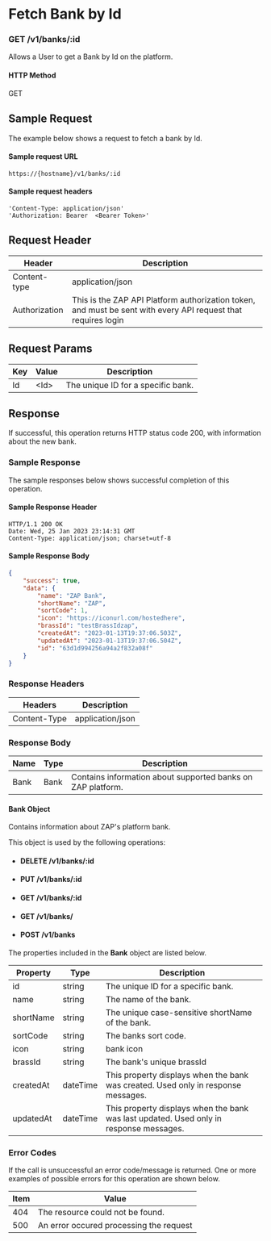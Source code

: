 # Fetch Bank by Id

### GET /v1/banks/:id <a href="#top" id="top"></a>

Allows a User to get a Bank by Id on the platform.

#### HTTP Method <a href="#top" id="top"></a>

GET

## Sample Request <a href="#samplerequest" id="samplerequest"></a>

The example below shows a request to fetch a bank by Id.

#### **Sample request** URL <a href="#top" id="top"></a>

```
https://{hostname}/v1/banks/:id
```

#### &#x20;**Sample request headers** <a href="#top" id="top"></a>

```
'Content-Type: application/json'
'Authorization: Bearer  <Bearer Token>'
```

## Request Header <a href="#samplerequest" id="samplerequest"></a>

| Header        | Description                                                                                                   |
| ------------- | ------------------------------------------------------------------------------------------------------------- |
| Content-type  | application/json                                                                                              |
| Authorization | This is the ZAP API Platform authorization token, and must be sent with every API request that requires login |

## Request Params <a href="#samplerequest" id="samplerequest"></a>

| Key | Value  | Description                         |
| --- | ------ | ----------------------------------- |
| Id  | \<Id>  | The unique ID for a specific bank.  |

## Response <a href="#samplerequest" id="samplerequest"></a>

If successful, this operation returns HTTP status code 200, with information about the new bank.

### Sample Response <a href="#samplerequest" id="samplerequest"></a>

The sample responses below shows successful completion of this operation.

#### **Sample** Response Header <a href="#top" id="top"></a>

```
HTTP/1.1 200 OK
Date: Wed, 25 Jan 2023 23:14:31 GMT
Content-Type: application/json; charset=utf-8
```

#### **Sample** Response Body <a href="#top" id="top"></a>

```json
{
    "success": true,
    "data": {
        "name": "ZAP Bank",
        "shortName": "ZAP",
        "sortCode": 1,
        "icon": "https://iconurl.com/hostedhere",
        "brassId": "testBrassIdzap",
        "createdAt": "2023-01-13T19:37:06.503Z",
        "updatedAt": "2023-01-13T19:37:06.504Z",
        "id": "63d1d994256a94a2f832a08f"
    }
}
```

### Response Headers <a href="#samplerequest" id="samplerequest"></a>

| Headers      | Description      |
| ------------ | ---------------- |
| Content-Type | application/json |

### Response Body <a href="#samplerequest" id="samplerequest"></a>

| Name | Type | Description                                                   |
| ---- | ---- | ------------------------------------------------------------- |
| Bank | Bank | Contains information about  supported banks on ZAP  platform. |

#### Bank Object

Contains information about ZAP's platform bank.

This object is used by the following operations:

* #### DELETE  /v1/banks/:id
* #### PUT  /v1/banks/:id
* #### GET  /v1/banks/:id
* #### GET  /v1/banks/
* #### POST /v1/banks

The properties included in the **Bank** object are listed below.

| Property  | Type     | Description                                                                            |
| --------- | -------- | -------------------------------------------------------------------------------------- |
| id        | string   | The unique ID for a specific bank.                                                     |
| name      | string   | The name of the bank.                                                                  |
| shortName | string   | The unique case-sensitive shortName of the bank.                                       |
| sortCode  | string   | The banks sort code.                                                                   |
| icon      | string   | bank icon                                                                              |
| brassId   | string   | The bank's unique brassId                                                              |
| createdAt | dateTime | This property displays when the bank was created. Used only in response messages.      |
| updatedAt | dateTime | This property displays when the bank was last updated. Used only in response messages. |

### Error Codes <a href="#samplerequest" id="samplerequest"></a>

If the call is unsuccessful an error code/message is returned. One or more examples of possible errors for this operation are shown below.

| Item | Value                                   |
| ---- | --------------------------------------- |
| 404  | The resource could not be found.        |
| 500  | An error occured processing the request |

